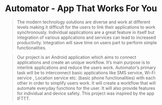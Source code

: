 # Automator - App That Works For You
> The modern technology solutions are diverse and work at different levels making it difficult for the users to link their applications to work synchronously. Individual applications are a great feature in itself but integration of various applications and services can lead to increased productivity. Integration will save time on users part to perform simple functionalities. 
 
> Our project is an Android application which aims to connect applications and  create an unique workflow. It’s main purpose is to interlink applications and reduce the users work. Automator’s primary task will be to interconnect basic applications like SMS service, Wi-Fi service , Location service etc. (basic phone functionalities) with each other in order to simplify users work. It will create a workflow that will automate everyday functions for the user. It will also provide features for individual and device safety.  This project was inspired by the app IFTTT.
